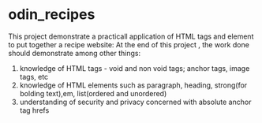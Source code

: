 # odin_recipes
This project demonstrate a practicall application of HTML tags and element to put together a recipe website:
At the end of this project , the work done should demonstrate among other things:
1. knowledge of HTML tags - void and non void tags; anchor tags, image tags, etc
2. knowledge of HTML elements such as paragraph, heading, strong(for bolding text),em, list(ordered and unordered)
3. understanding of security and privacy concerned with absolute anchor tag hrefs 
